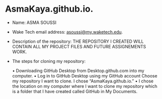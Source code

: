 # AsmaKaya.github.io.

- Name: ASMA SOUSSI

- Wake Tech email address: asoussi@my.waketech.edu.

- Description of the repository: THE REPOSITORY I CREATED WILL CONTAIN ALL MY PROJECT FILES AND FUTURE ASSIGNEMENTS WORK.

- The steps for cloning my repository:

   • Downloading GitHub Desktop from Desktop.github.com into my computer.
   • Log in to GitHub Desktop using my GitHub account
Choose my repository I want to clone. I chose “AsmaKaya.github.io.”
   • I chose the location on my computer where I want to clone my repository which is a folder that I have created called GitHub in My Documents.
